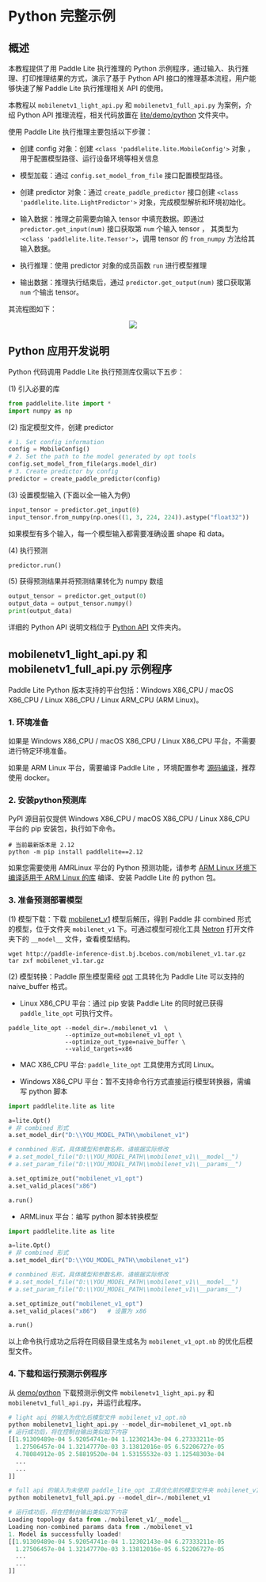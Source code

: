 # Python 完整示例

## 概述

本教程提供了用 Paddle Lite 执行推理的 Python 示例程序，通过输入、执行推理、打印推理结果的方式，演示了基于 Python API 接口的推理基本流程，用户能够快速了解 Paddle Lite 执行推理相关 API 的使用。

本教程以 `mobilenetv1_light_api.py` 和 `mobilenetv1_full_api.py` 为案例，介绍 Python API 推理流程，相关代码放置在 [lite/demo/python](https://github.com/PaddlePaddle/Paddle-Lite/tree/release/v2.12/lite/demo/python) 文件夹中。

使用 Paddle Lite 执行推理主要包括以下步骤：

- 创建 config 对象：创建 `<class 'paddlelite.lite.MobileConfig'>` 对象 ，用于配置模型路径、运行设备环境等相关信息

- 模型加载：通过 `config.set_model_from_file` 接口配置模型路径。

- 创建 predictor 对象：通过 `create_paddle_predictor` 接口创建 `<class 'paddlelite.lite.LightPredictor'>` 对象，完成模型解析和环境初始化。

- 输入数据：推理之前需要向输入 tensor 中填充数据。即通过 `predictor.get_input(num)` 接口获取第 `num` 个输入 tensor ， 其类型为·`<class 'paddlelite.lite.Tensor'>`，调用 tensor 的 `from_numpy` 方法给其输入数据。

- 执行推理：使用 predictor 对象的成员函数 `run` 进行模型推理

- 输出数据：推理执行结束后，通过 `predictor.get_output(num)` 接口获取第 `num` 个输出 tensor。

其流程图如下：

<p align=center> <img src = "https://raw.githubusercontent.com/PaddlePaddle/Paddle-Lite/release/v2.12/docs/images/predict_workflow.png"/></p>

## Python 应用开发说明

Python 代码调用 Paddle Lite 执行预测库仅需以下五步：

(1) 引入必要的库

```py
from paddlelite.lite import *
import numpy as np
```

(2) 指定模型文件，创建 predictor

```py
# 1. Set config information
config = MobileConfig()
# 2. Set the path to the model generated by opt tools
config.set_model_from_file(args.model_dir)
# 3. Create predictor by config
predictor = create_paddle_predictor(config)
```

(3) 设置模型输入 (下面以全一输入为例)

```py
input_tensor = predictor.get_input(0)
input_tensor.from_numpy(np.ones((1, 3, 224, 224)).astype("float32"))
```

如果模型有多个输入，每一个模型输入都需要准确设置 shape 和 data。

(4) 执行预测

```py
predictor.run()
```

(5) 获得预测结果并将预测结果转化为 numpy 数组

```py
output_tensor = predictor.get_output(0)
output_data = output_tensor.numpy()
print(output_data)
```

详细的 Python API 说明文档位于 [Python API](../api_reference/python_api_doc) 文件夹内。


## mobilenetv1_light_api.py 和 mobilenetv1_full_api.py 示例程序

Paddle Lite Python 版本支持的平台包括：Windows X86_CPU / macOS X86_CPU / Linux X86_CPU / Linux ARM_CPU (ARM Linux)。


### 1. 环境准备

如果是 Windows X86_CPU / macOS X86_CPU / Linux X86_CPU 平台，不需要进行特定环境准备。

如果是 ARM Linux 平台，需要编译 Paddle Lite ，环境配置参考 [源码编译](../source_compile/compile_env)，推荐使用 docker。

### 2. 安装python预测库

PyPI 源目前仅提供 Windows X86_CPU / macOS X86_CPU / Linux X86_CPU 平台的 pip 安装包，执行如下命令。

```shell
# 当前最新版本是 2.12
python -m pip install paddlelite==2.12
```

如果您需要使用 AMRLinux 平台的 Python 预测功能，请参考 [ARM Linux 环境下编译适用于 ARM Linux 的库](../source_compile/arm_linux_compile_arm_linux) 编译、安装 Paddle Lite 的 python 包。

### 3. 准备预测部署模型

(1) 模型下载：下载 [mobilenet_v1](https://paddle-inference-dist.bj.bcebos.com/mobilenet_v1.tar.gz) 模型后解压，得到 Paddle 非 combined 形式的模型，位于文件夹 `mobilenet_v1` 下。可通过模型可视化工具 [Netron](https://lutzroeder.github.io/netron/) 打开文件夹下的 `__model__` 文件，查看模型结构。

```shell
wget http://paddle-inference-dist.bj.bcebos.com/mobilenet_v1.tar.gz
tar zxf mobilenet_v1.tar.gz
```

(2) 模型转换：Paddle 原生模型需经 [opt](./model_optimize_tool) 工具转化为 Paddle Lite 可以支持的 naive_buffer 格式。

- Linux X86_CPU 平台：通过 pip 安装 Paddle Lite 的同时就已获得 `paddle_lite_opt` 可执行文件。

```shell
paddle_lite_opt --model_dir=./mobilenet_v1  \
                --optimize_out=mobilenet_v1_opt \
                --optimize_out_type=naive_buffer \
                --valid_targets=x86
```
- MAC X86_CPU 平台: `paddle_lite_opt` 工具使用方式同 Linux。

- Windows X86_CPU 平台：暂不支持命令行方式直接运行模型转换器，需编写 python 脚本

```python
import paddlelite.lite as lite

a=lite.Opt()
# 非 combined 形式
a.set_model_dir("D:\\YOU_MODEL_PATH\\mobilenet_v1")

# conmbined 形式，具体模型和参数名称，请根据实际修改
# a.set_model_file("D:\\YOU_MODEL_PATH\\mobilenet_v1\\__model__")
# a.set_param_file("D:\\YOU_MODEL_PATH\\mobilenet_v1\\__params__")

a.set_optimize_out("mobilenet_v1_opt")
a.set_valid_places("x86")

a.run()
```

- ARMLinux 平台：编写 python 脚本转换模型

```python
import paddlelite.lite as lite

a=lite.Opt()
# 非 combined 形式
a.set_model_dir("D:\\YOU_MODEL_PATH\\mobilenet_v1")

# conmbined 形式，具体模型和参数名称，请根据实际修改
# a.set_model_file("D:\\YOU_MODEL_PATH\\mobilenet_v1\\__model__")
# a.set_param_file("D:\\YOU_MODEL_PATH\\mobilenet_v1\\__params__")

a.set_optimize_out("mobilenet_v1_opt")
a.set_valid_places("x86")   # 设置为 x86

a.run()
```

以上命令执行成功之后将在同级目录生成名为 `mobilenet_v1_opt.nb` 的优化后模型文件。

### 4. 下载和运行预测示例程序

从 [demo/python](https://github.com/PaddlePaddle/Paddle-Lite/tree/release/v2.12/lite/demo/python) 下载预测示例文件 `mobilenetv1_light_api.py` 和 `mobilenetv1_full_api.py`，并运行此程序。

```py
# light api 的输入为优化后模型文件 mobilenet_v1_opt.nb
python mobilenetv1_light_api.py --model_dir=mobilenet_v1_opt.nb
# 运行成功后，将在控制台输出类似如下内容
[[1.91309489e-04 5.92054741e-04 1.12302143e-04 6.27333211e-05
  1.27506457e-04 1.32147770e-03 3.13812016e-05 6.52206727e-05
  4.78084912e-05 2.58819520e-04 1.53155532e-03 1.12548303e-04
  ...
  ...
]]
```

```py
# full api 的输入为未使用 paddle_lite_opt 工具优化前的模型文件夹 mobilenet_v1
python mobilenetv1_full_api.py --model_dir=./mobilenet_v1

# 运行成功后，将在控制台输出类似如下内容
Loading topology data from ./mobilenet_v1/__model__
Loading non-combined params data from ./mobilenet_v1
1. Model is successfully loaded!
[[1.91309489e-04 5.92054741e-04 1.12302143e-04 6.27333211e-05
  1.27506457e-04 1.32147770e-03 3.13812016e-05 6.52206727e-05
  ...
  ...
]]
```
